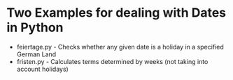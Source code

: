 # Two Examples for dealing with Dates in Python

* feiertage.py - Checks whether any given date is a holiday in a specified German Land
* fristen.py - Calculates terms determined by weeks (not taking into account holidays)